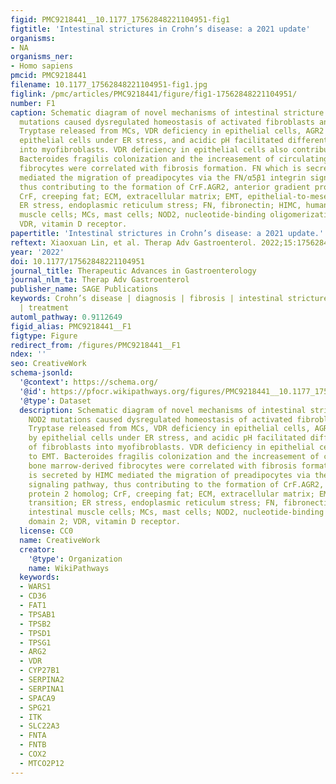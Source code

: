 ```yaml
---
figid: PMC9218441__10.1177_17562848221104951-fig1
figtitle: 'Intestinal strictures in Crohn’s disease: a 2021 update'
organisms:
- NA
organisms_ner:
- Homo sapiens
pmcid: PMC9218441
filename: 10.1177_17562848221104951-fig1.jpg
figlink: /pmc/articles/PMC9218441/figure/fig1-17562848221104951/
number: F1
caption: Schematic diagram of novel mechanisms of intestinal stricture in 2021. NOD2
  mutations caused dysregulated homeostasis of activated fibroblasts and macrophages.
  Tryptase released from MCs, VDR deficiency in epithelial cells, AGR2 secreted by
  epithelial cells under ER stress, and acidic pH facilitated differentiation of fibroblasts
  into myofibroblasts. VDR deficiency in epithelial cells also contributed to EMT.
  Bacteroides fragilis colonization and the increasement of circulating bone marrow-derived
  fibrocytes were correlated with fibrosis formation. FN which is secreted by HIMC
  mediated the migration of preadipocytes via the FN/α5β1 integrin signaling pathway,
  thus contributing to the formation of CrF.AGR2, anterior gradient protein 2 homolog;
  CrF, creeping fat; ECM, extracellular matrix; EMT, epithelial-to-mesenchymal transition;
  ER stress, endoplasmic reticulum stress; FN, fibronectin; HIMC, human intestinal
  muscle cells; MCs, mast cells; NOD2, nucleotide-binding oligomerization domain 2;
  VDR, vitamin D receptor.
papertitle: 'Intestinal strictures in Crohn’s disease: a 2021 update.'
reftext: Xiaoxuan Lin, et al. Therap Adv Gastroenterol. 2022;15:17562848221104951.
year: '2022'
doi: 10.1177/17562848221104951
journal_title: Therapeutic Advances in Gastroenterology
journal_nlm_ta: Therap Adv Gastroenterol
publisher_name: SAGE Publications
keywords: Crohn’s disease | diagnosis | fibrosis | intestinal strictures | pathogenesis
  | treatment
automl_pathway: 0.9112649
figid_alias: PMC9218441__F1
figtype: Figure
redirect_from: /figures/PMC9218441__F1
ndex: ''
seo: CreativeWork
schema-jsonld:
  '@context': https://schema.org/
  '@id': https://pfocr.wikipathways.org/figures/PMC9218441__10.1177_17562848221104951-fig1.html
  '@type': Dataset
  description: Schematic diagram of novel mechanisms of intestinal stricture in 2021.
    NOD2 mutations caused dysregulated homeostasis of activated fibroblasts and macrophages.
    Tryptase released from MCs, VDR deficiency in epithelial cells, AGR2 secreted
    by epithelial cells under ER stress, and acidic pH facilitated differentiation
    of fibroblasts into myofibroblasts. VDR deficiency in epithelial cells also contributed
    to EMT. Bacteroides fragilis colonization and the increasement of circulating
    bone marrow-derived fibrocytes were correlated with fibrosis formation. FN which
    is secreted by HIMC mediated the migration of preadipocytes via the FN/α5β1 integrin
    signaling pathway, thus contributing to the formation of CrF.AGR2, anterior gradient
    protein 2 homolog; CrF, creeping fat; ECM, extracellular matrix; EMT, epithelial-to-mesenchymal
    transition; ER stress, endoplasmic reticulum stress; FN, fibronectin; HIMC, human
    intestinal muscle cells; MCs, mast cells; NOD2, nucleotide-binding oligomerization
    domain 2; VDR, vitamin D receptor.
  license: CC0
  name: CreativeWork
  creator:
    '@type': Organization
    name: WikiPathways
  keywords:
  - WARS1
  - CD36
  - FAT1
  - TPSAB1
  - TPSB2
  - TPSD1
  - TPSG1
  - ARG2
  - VDR
  - CYP27B1
  - SERPINA2
  - SERPINA1
  - SPACA9
  - SPG21
  - ITK
  - SLC22A3
  - FNTA
  - FNTB
  - COX2
  - MTCO2P12
---
```

